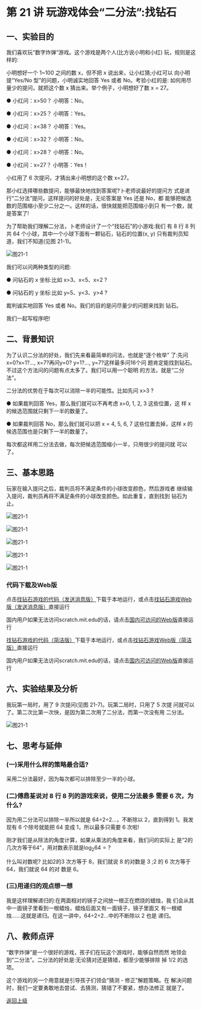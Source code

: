 # 第 21 讲 玩游戏体会“二分法”:找钻石


## 一、实验目的

我们喜欢玩“数字炸弹”游戏。这个游戏是两个人(比方说小明和小红) 玩，规则是这样的:

小明想好一个 1~100 之间的数 x，但不把 x 说出来，让小红猜;小红可以 向小明提“Yes/No 型”的问题，小明诚实地回答 Yes 或者 No。考验小红的是: 如何用尽量少的提问，就把这个数 x 猜出来。举个例子，小明想好了数 x = 27。

● 	小红问：x>50？ 小明答：No。

● 	小红问：x>25？ 小明答：Yes。

● 	小红问：x<38？ 小明答：Yes。

● 	小红问：x>32？ 小明答：No。

● 	小红问：x>28？ 小明答：No。

● 	小红问：x=27？ 小明答：Yes！

小红用了 6 次提问，才猜出来小明想的这个数 x=27。 

那小红选择哪些数提问，能够最快地找到答案呢?卜老师说最好的提问方
式是进行“二分法”提问，这样提问的好处是，无论答案是 Yes 还是 No，都 能够把候选数的范围缩小至少二分之一。这样的话，很快就能把范围缩小到只 有一个数，就是答案了!

为了帮助我们理解二分法，卜老师设计了一个“找钻石”的小游戏:我们 有 8 行 8 列共 64 个小球，其中一个小球下面有一颗钻石，钻石的位置(x, y) 只有裁判员知道，我们不知道(见图 21-1)。

![图21-1](Figures/Lec21-1.png)

我们可以问两种类型的问题:

● 问钻石的 x 坐标:比如 x>3、x<5、x=2 ?

● 问钻石的 y 坐标:比如 y=5、y<3、y>4 ?

裁判诚实地回答 Yes 或者 No。我们的目的是问尽量少的问题来找到
钻石。 

我们一起写程序吧!



## 二、背景知识

为了认识二分法的好处，我们先来看最简单的问法，也就是“逐个枚举” 了:先问x=0?x=1?..., x=7?再问y=0? y=1?..., y=7?这样最多问16个问 题肯定能找到钻石。不过这个方法问的问题有点太多了。我们可以用一个聪明 的方法，就是“二分法”。

二分法的优势在于每次可以消除一半的可能性。比如先问 x>3 ?

● 如果裁判回答 Yes，那么我们就可以不再考虑 x=0, 1, 2, 3 这些位置，这
样 x 的候选范围就只剩下一半的数量了。

● 如果裁判回答 No，那么我们就可以把 x = 4, 5, 6, 7 这些位置去掉，这样
x 的候选范围也是只剩下一半的数量了。 

每次都这样用二分法去做，每次把候选范围缩小一半，只用很少的提问就
可以了。


## 三、基本思路

玩家在输入提问之后，裁判员将不满足条件的小球改变颜色，然后游戏者 继续输入提问，裁判员再将不满足条件的小球改变颜色。如此重复，直到找到 钻石为止。

![图21-1](Figures/Lec21-2.png)

![图21-1](Figures/Lec21-3.png)

![图21-1](Figures/Lec21-4.png)

![图21-1](Figures/Lec21-5.png)

![图21-1](Figures/Lec21-6.png)


### 代码下载及Web版

点击[找钻石游戏的代码（发送消息版）](Code/第21讲-找钻石-发送消息版.sb3)下载于本地运行，或点击[找钻石游戏Web版（发送消息版）](https://scratch.mit.edu/projects/683361844/)直接运行

国内用户如果无法访问scratch.mit.edu的话，请点击[国内可访问的Web版](https://mblock.makeblock.com/project/1434736)直接运行

[找钻石游戏的代码（简洁版）](Code/第21讲-找钻石-简洁版.sb3)下载于本地运行，或点击[找钻石游戏Web版（简洁版）](https://scratch.mit.edu/projects/683361120/)直接运行

国内用户如果无法访问scratch.mit.edu的话，请点击[国内可访问的Web版](https://mblock.makeblock.com/project/1434735)直接运行

## 六、实验结果及分析

我玩第一局时，用了 9 次提问(见图 21-7)。玩第二局时，只用了 5 次提 问就可以了。第二次比第一次快，是因为第二次用了二分法，而第一次没有用 二分法。

![图21-1](Figures/Lec21-7.png)

## 七、思考与延伸

### (一)采用什么样的策略最合适?

采用二分法最好，因为每次都可以排除至少一半的小球。

### (二)傅鼎荃说对 8 行 8 列的游戏来说，使用二分法最多 需要 6 次，为什么?

因为用二分法可以排除一半所以就是 64÷2÷2...，不断除以 2，直到得到 1。我发现有 6 个除号就能把 64 变成 1，所以最多只需要 6 次啦!

刚才我们是从除法的角度计算，如果从乘法的角度来看，我们问的实际上 是“2的几次方等于64”，用对数表示就是$\log_2 64=?$

什么叫对数呢? 比如2的3 次方等于 8，我们就说 8 的对数是 3 ;2 的 6 次方等于 64，我们就说 64 的对 数是 6。

### (三)用递归的观点想一想

我是这样理解递归的:在两面相对的镜子之间放一根正在燃烧的蜡烛，我 们会从其中一面镜子里看到一根蜡烛，蜡烛后面又有一面镜子，镜子里面又 有一根蜡烛......这就是递归。在这一讲中，64÷2÷2...中的不断除以 2 也是 递归。

## 八、教师点评
“数字炸弹”是一个很好的游戏，孩子们在玩这个游戏时，能够自然而然 地领会到“二分法”。二分法的好处是:无论猜对还是猜错，都至少能够排除 掉 1/2 的选项。

这个游戏的另一个用意就是引导孩子们领会“猜测 - 修正”解题策略。在 解决问题时，我们一定要勇敢地去尝试、去猜测，猜错了不要紧，想办法修正 就是了。


[返回上级](index.md)
